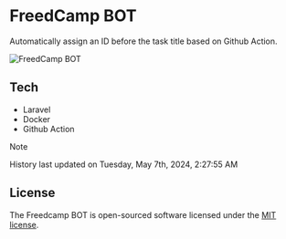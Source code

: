 # FreedCamp BOT

Automatically assign an ID before the task title based on Github Action.

![FreedCamp BOT](https://repository-images.githubusercontent.com/737932867/7d34798b-2680-471c-b089-a78a718d3d6a)

## Tech

- Laravel
- Docker
- Github Action

> [!NOTE]  
> History last updated on Tuesday, May 7th, 2024, 2:27:55 AM

## License

The Freedcamp BOT is open-sourced software licensed under the [MIT license](https://opensource.org/licenses/MIT).

